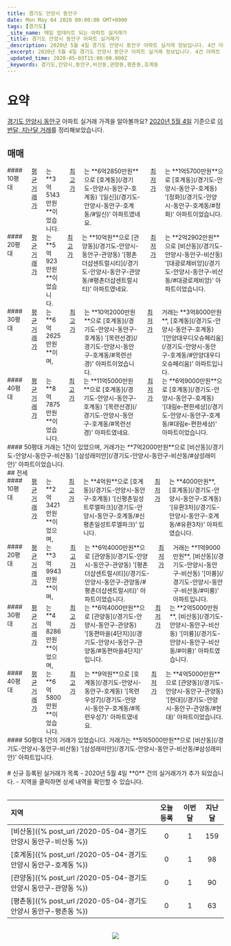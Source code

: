 ```yaml
---
title: 경기도 안양시 동안구
date: Mon May 04 2020 00:00:00 GMT+0900
tags: [경기도]
_site_name: 매일 업데이트 되는 아파트 실거래가
_title: 경기도 안양시 동안구 아파트 실거래가
_description: 2020년 5월 4일 경기도 안양시 동안구 아파트 실거래 정보입니다. 4건 아파트 정보가 있습니다.
_excerpt: 2020년 5월 4일 경기도 안양시 동안구 아파트 실거래 정보입니다. 4건 아파트 정보가 있습니다.
_updated_time: 2020-05-03T15:00:00.000Z
_keywords: 경기도,안양시,동안구,비산동,관양동,평촌동,호계동
---
```



# 요약
<ins>경기도 안양시 동안구</ins> 아파트 실거래 가격을 알아볼까요? <ins>2020년 5월 4일</ins> 기준으로 <ins>이번달, 지난달 거래</ins>를 정리해보았습니다.

## 매매
<div class="container">
<div class="six columns" markdown="1">
#### 10평대
<ins>평균 거래가</ins>는 **3억5143만원**이었습니다. <ins>최고가</ins>는 **6억2850만원**으로 [호계동](/경기도-안양시-동안구-호계동) '[일신](/경기도-안양시-동안구-호계동/#일신)' 아파트였네요. <ins>최저가</ins>는 **1억5700만원**으로 [호계동](/경기도-안양시-동안구-호계동) '[정화](/경기도-안양시-동안구-호계동/#정화)' 아파트이었습니다.
</div>
<div class="six columns" markdown="1">
#### 20평대
<ins>평균 거래가</ins>는 **5억923만원**이었습니다. <ins>최고가</ins>는 **10억원**으로 [관양동](/경기도-안양시-동안구-관양동) '[평촌더샵센트럴시티](/경기도-안양시-동안구-관양동/#평촌더샵센트럴시티)' 아파트였네요. <ins>최저가</ins>는 **2억2902만원**으로 [비산동](/경기도-안양시-동안구-비산동) '[대광로제비앙](/경기도-안양시-동안구-비산동/#대광로제비앙)' 아파트이었습니다.
</div>
</div>
<div class="container">
<div class="six columns" markdown="1">
#### 30평대
<ins>평균 거래가</ins>는 **6억2625만원**이며, <ins>최고가</ins>는 **10억2000만원**으로 [호계동](/경기도-안양시-동안구-호계동) '[목련선경](/경기도-안양시-동안구-호계동/#목련선경)' 아파트이었습니다. <ins>최저가</ins> 거래는 **3억8000만원**, [호계동](/경기도-안양시-동안구-호계동) '[안양대우디오슈페리움](/경기도-안양시-동안구-호계동/#안양대우디오슈페리움)' 아파트입니다.
</div>
<div class="six columns" markdown="1">
#### 40평대
<ins>평균 거래가</ins>는 **8억7875만원**이었습니다. <ins>최고가</ins>는 **11억5000만원**으로 [호계동](/경기도-안양시-동안구-호계동) '[목련선경](/경기도-안양시-동안구-호계동/#목련선경)' 아파트였네요. <ins>최저가</ins>는 **6억9000만원**으로 [호계동](/경기도-안양시-동안구-호계동) '[대림e-편한세상](/경기도-안양시-동안구-호계동/#대림e-편한세상)' 아파트이었습니다.
</div>
</div>
<div class="container">
<div class="twelve columns" markdown="1">
#### 50평대
거래는 1건이 있었으며, 거래가는 **7억2000만원**으로 [비산동](/경기도-안양시-동안구-비산동) '[삼성래미안](/경기도-안양시-동안구-비산동/#삼성래미안)' 아파트이었습니다.
</div>
</div>
## 전세
<div class="container">
<div class="six columns" markdown="1">
#### 10평대
<ins>평균 거래가</ins>는 **2억3421만원**이었으며, <ins>최고가</ins>는 **4억원**으로 [호계동](/경기도-안양시-동안구-호계동) '[신평촌일성트루엘파크](/경기도-안양시-동안구-호계동/#신평촌일성트루엘파크)' 입니다. <ins>최저가</ins>는 **4000만원**, [호계동](/경기도-안양시-동안구-호계동) '[유환3차](/경기도-안양시-동안구-호계동/#유환3차)' 아파트였습니다.
</div>
<div class="six columns" markdown="1">
#### 20평대
<ins>평균 거래가</ins>는 **3억9943만원**이며, <ins>최고가</ins>는 **6억4000만원**으로 [관양동](/경기도-안양시-동안구-관양동) '[평촌더샵센트럴시티](/경기도-안양시-동안구-관양동/#평촌더샵센트럴시티)' 아파트이었습니다. <ins>최저가</ins> 거래는 **1억9000만원**, [비산동](/경기도-안양시-동안구-비산동) '[미륭](/경기도-안양시-동안구-비산동/#미륭)' 아파트입니다.
</div>
</div>
<div class="container">
<div class="six columns" markdown="1">
#### 30평대
<ins>평균 거래가</ins>는 **4억8286만원**이었으며, <ins>최고가</ins>는 **6억4000만원**으로 [관양동](/경기도-안양시-동안구-관양동) '[동편마을(4단지)](/경기도-안양시-동안구-관양동/#동편마을4단지)' 입니다. <ins>최저가</ins>는 **2억5000만원**, [비산동](/경기도-안양시-동안구-비산동) '[미륭](/경기도-안양시-동안구-비산동/#미륭)' 아파트였습니다.
</div>
<div class="six columns" markdown="1">
#### 40평대
<ins>평균 거래가</ins>는 **6억5800만원**이었습니다. <ins>최고가</ins>는 **9억원**으로 [호계동](/경기도-안양시-동안구-호계동) '[목련우성7](/경기도-안양시-동안구-호계동/#목련우성7)' 아파트였네요. <ins>최저가</ins>는 **4억5000만원**으로 [관양동](/경기도-안양시-동안구-관양동) '[현대](/경기도-안양시-동안구-관양동/#현대)' 아파트이었습니다.
</div>
</div>
<div class="container">
<div class="twelve columns" markdown="1">
#### 50평대
1건의 거래가 있었습니다. 거래가는 **5억5000만원**으로 [비산동](/경기도-안양시-동안구-비산동) '[삼성래미안](/경기도-안양시-동안구-비산동/#삼성래미안)' 아파트입니다.
</div>
</div>


<br>
# 신규 등록된 실거래가 목록
- 2020년 5월 4일 **0** 건의 실거래가가 추가 되었습니다.
- 지역을 클릭하면 상세 내역을 확인할 수 있습니다.
<br><br>

| 지역 | 오늘 등록 | 이번달 | 지난달 |
|:---|:---:|:---:|:---:|
| [비산동]({% post_url /2020-05-04-경기도 안양시 동안구-비산동 %}) | 0 | 1 | 159|
| [호계동]({% post_url /2020-05-04-경기도 안양시 동안구-호계동 %}) | 0 | 1 | 98|
| [관양동]({% post_url /2020-05-04-경기도 안양시 동안구-관양동 %}) | 0 | 1 | 90|
| [평촌동]({% post_url /2020-05-04-경기도 안양시 동안구-평촌동 %}) | 0 | 1 | 63|

<p align="center"><br><img src="https://via.placeholder.com/700x120"><br></p>
